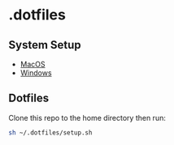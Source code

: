 # .dotfiles

## System Setup

- [MacOS](docs/mac.md)
- [Windows](docs/windows.md)

## Dotfiles

Clone this repo to the home directory then run:

```sh
sh ~/.dotfiles/setup.sh
```
